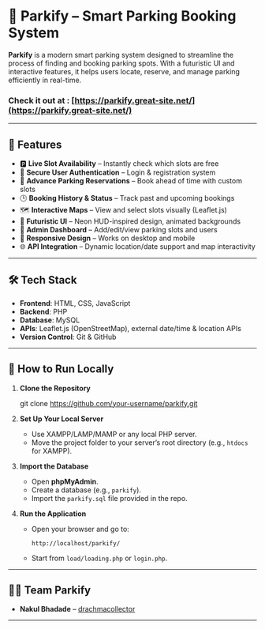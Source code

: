 # 🚗 Parkify – Smart Parking Booking System

**Parkify** is a modern smart parking system designed to streamline the process of finding and booking parking spots.
With a futuristic UI and interactive features, it helps users locate, reserve, and manage parking efficiently in real-time.

### Check it out at : [https://parkify.great-site.net/](https://parkify.great-site.net/)

---

## 🌟 Features

- 🅿️ **Live Slot Availability** – Instantly check which slots are free
- 🔐 **Secure User Authentication** – Login & registration system
- 📅 **Advance Parking Reservations** – Book ahead of time with custom slots
- 🕒 **Booking History & Status** – Track past and upcoming bookings
- 🗺️ **Interactive Maps** – View and select slots visually (Leaflet.js)
- 🎨 **Futuristic UI** – Neon HUD-inspired design, animated backgrounds
- 📂 **Admin Dashboard** – Add/edit/view parking slots and users
- 📱 **Responsive Design** – Works on desktop and mobile
- 🌐 **API Integration** – Dynamic location/date support and map interactivity

---

## 🛠️ Tech Stack

- **Frontend**: HTML, CSS, JavaScript  
- **Backend**: PHP  
- **Database**: MySQL  
- **APIs**: Leaflet.js (OpenStreetMap), external date/time & location APIs  
- **Version Control**: Git & GitHub  

---

## 🚀 How to Run Locally

1. **Clone the Repository**
   
   git clone https://github.com/your-username/parkify.git
   

2. **Set Up Your Local Server**
   - Use XAMPP/LAMP/MAMP or any local PHP server.
   - Move the project folder to your server’s root directory (e.g., `htdocs` for XAMPP).

3. **Import the Database**
   - Open **phpMyAdmin**.
   - Create a database (e.g., `parkify`).
   - Import the `parkify.sql` file provided in the repo.

4. **Run the Application**
   - Open your browser and go to:
     ```
     http://localhost/parkify/
     ```
   - Start from `load/loading.php` or `login.php`.

---

## 👨‍💻 Team Parkify

- **Nakul Bhadade** – [drachmacollector](https://nakul-web.netlify.app/)  

---
